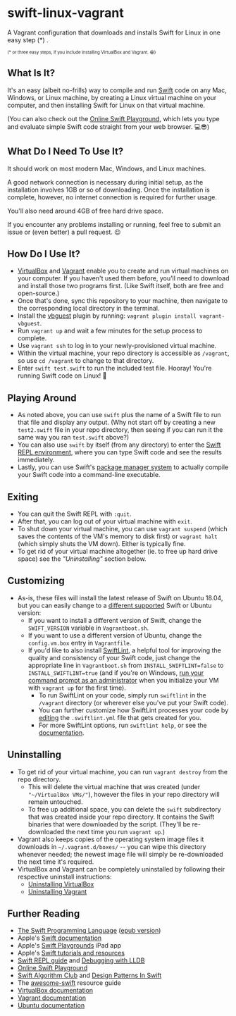 # swift-linux-vagrant
A Vagrant configuration that downloads and installs Swift for Linux in one easy step (\*) .

<sup><sub>(\* or three easy steps, if you include installing VirtualBox and Vagrant. 😁)</sub></sup>

## What Is It?
It's an easy (albeit no-frills) way to compile and run [Swift](https://swift.org/documentation/) code on any Mac, Windows, or Linux machine, by creating a Linux virtual machine on your computer, and then installing Swift for Linux on that virtual machine.

(You can also check out the [Online Swift Playground](http://online.swiftplayground.run/), which lets you type and evaluate simple Swift code straight from your web browser. 💻😎)

## What Do I Need To Use It?
It should work on most modern Mac, Windows, and Linux machines.

A good network connection is necessary during initial setup, as the installation involves 1GB or so of downloading. Once the installation is complete, however, no internet connection is required for further usage.

You'll also need around 4GB of free hard drive space.

If you encounter any problems installing or running, feel free to submit an issue or (even better) a pull request. 😉

## How Do I Use It?
- [VirtualBox](https://www.virtualbox.org/wiki/Downloads) and [Vagrant](https://www.vagrantup.com/downloads.html) enable you to create and run virtual machines on your computer. If you haven't used them before, you'll need to download and install those two programs first. (Like Swift itself, both are free and open-source.)
- Once that's done, sync this repository to your machine, then navigate to the corresponding local directory in the terminal.
- Install the [vbguest](https://github.com/dotless-de/vagrant-vbguest) plugin by running: `vagrant plugin install vagrant-vbguest`.
- Run `vagrant up` and wait a few minutes for the setup process to complete.
- Use `vagrant ssh` to log in to your newly-provisioned virtual machine.
- Within the virtual machine, your repo directory is accessible as `/vagrant`, so use `cd /vagrant` to change to that directory.
- Enter `swift test.swift` to run the included test file. Hooray! You're running Swift code on Linux! 🎉

## Playing Around
- As noted above, you can use `swift` plus the name of a Swift file to run that file and display any output. (Why not start off by creating a new `test2.swift` file in your repo directory, then seeing if you can run it the same way you ran `test.swift` above?)
- You can also use `swift` by itself (from any directory) to enter the [Swift REPL environment](https://swift.org/getting-started/#using-the-repl), where you can type Swift code and see the results immediately.
- Lastly, you can use Swift's [package manager system](https://swift.org/getting-started/#using-the-package-manager) to actually compile your Swift code into a command-line executable.

## Exiting
- You can quit the Swift REPL with `:quit`.
- After that, you can log out of your virtual machine with `exit`.
- To shut down your virtual machine, you can use `vagrant suspend` (which saves the contents of the VM's memory to disk first) or `vagrant halt` (which simply shuts the VM down). Either is typically fine.
- To get rid of your virtual machine altogether (ie. to free up hard drive space) see the _"Uninstalling"_ section below.

## Customizing
- As-is, these files will install the latest release of Swift on Ubuntu 18.04, but you can easily change to a [different supported](https://swift.org/download/) Swift or Ubuntu version:
  - If you want to install a different version of Swift, change the `SWIFT_VERSION` variable in `Vagrantboot.sh`.
  - If you want to use a different version of Ubuntu, change the `config.vm.box` entry in `Vagrantfile`.
  - If you'd like to also install [SwiftLint](https://github.com/realm/SwiftLint), a helpful tool for improving the quality and consistency of your Swift code, just change the appropriate line in `Vagrantboot.sh` from `INSTALL_SWIFTLINT=false` to `INSTALL_SWIFTLINT=true` (and if you're on Windows, [run your command prompt as an administrator](https://github.com/brookinc/swift-linux-vagrant/issues/2) when you initialize your VM with `vagrant up` for the first time).
    - To run SwiftLint on your code, simply run `swiftlint` in the `/vagrant` directory (or wherever else you've put your Swift code).
    - You can further customize how SwiftLint processes your code by [editing](https://github.com/realm/SwiftLint#configuration) the `.swiftlint.yml` file that gets created for you.
    - For more SwiftLint options, run `swiftlint help`, or see the [documentation](https://github.com/realm/SwiftLint#command-line).

## Uninstalling
- To get rid of your virtual machine, you can run `vagrant destroy` from the repo directory.
  - This will delete the virtual machine that was created (under `"~/VirtualBox VMs/"`), however the files in your repo directory will remain untouched.
  - To free up additional space, you can delete the `swift` subdirectory that was created inside your repo directory. It contains the Swift binaries that were downloaded by the script. (They'll be re-downloaded the next time you run `vagrant up`.)
- Vagrant also keeps copies of the operating system image files it downloads in `~/.vagrant.d/boxes/` -- you can wipe this directory whenever needed; the newest image file will simply be re-downloaded the next time it's required.
- VirtualBox and Vagrant can be completely uninstalled by following their respective uninstall instructions:
  - [Uninstalling VirtualBox](https://www.virtualbox.org/manual/ch02.html)
  - [Uninstalling Vagrant](https://www.vagrantup.com/docs/installation/uninstallation.html)

## Further Reading
- [The Swift Programming Language](https://docs.swift.org/swift-book/) ([epub version](https://docs.swift.org/swift-book/TheSwiftProgrammingLanguageSwift51.epub))
- Apple's [Swift documentation](https://developer.apple.com/documentation/swift)
- Apple's [Swift Playgrounds](https://itunes.apple.com/ca/app/swift-playgrounds/id908519492?mt=8) iPad app
- Apple's [Swift tutorials and resources](https://developer.apple.com/swift/resources/)
- [Swift REPL guide](https://swift.org/getting-started/#using-the-repl) and [Debugging with LLDB](https://swift.org/getting-started/#using-the-lldb-debugger)
- [Online Swift Playground](http://online.swiftplayground.run/)
- [Swift Algorithm Club](https://github.com/raywenderlich/swift-algorithm-club/blob/master/README.markdown) and [Design Patterns In Swift](https://github.com/ochococo/Design-Patterns-In-Swift)
- The [awesome-swift](https://github.com/matteocrippa/awesome-swift) resource guide
- [VirtualBox documentation](https://www.virtualbox.org/wiki/Documentation)
- [Vagrant documentation](https://www.vagrantup.com/docs/)
- [Ubuntu documentation](https://help.ubuntu.com)
